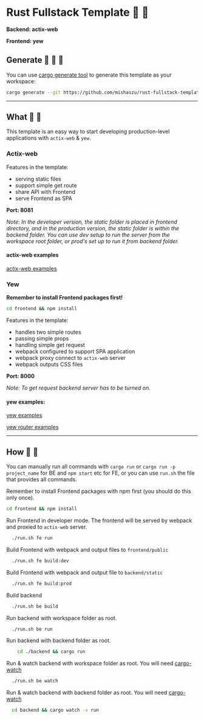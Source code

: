# Rust Fullstack Template :electric_plug: :battery:

**Backend: actix-web**

**Frontend: yew**

## Generate :sparkler: :sparkler: :floppy_disk:
You can use [cargo generate tool](https://crates.io/crates/cargo-generate) to generate this template as your workspace:
```sh
cargo generate --git https://github.com/mishaszu/rust-fullstack-template.git --branch main
```
---
## What :green_book: :mega:
This template is an easy way to start developing production-level applications with `actix-web` & `yew`.
### Actix-web
Features in the template:
- serving static files
- support simple get route
- share API with Frontend
- serve Frontend as SPA

**Port: 8081**

*Note:
In the developer version, the static folder is placed in frontend directory,
and in the production version, the static folder is within the backend folder.
You can use dev setup to run the server from the workspace root folder,
or prod's set up to run it from backend folder.*

#### actix-web examples
[actix-web examples](https://github.com/actix/examples)

### Yew
**Remember to install Frontend packages first!**
```sh
cd frontend && npm install
```

Features in the template:
- handles two simple routes
- passing simple props
- handling simple get request
- webpack configured to support SPA application
- webpack proxy connect to `actix-web` server
- webpack outputs CSS files

**Port: 8000**

*Note:
To get request backend server has to be turned on.*

#### yew examples:
[yew examples](https://github.com/yewstack/yew/tree/v0.17/examples)

[yew router examples](https://github.com/yewstack/yew/tree/v0.17/yew-router/examples)

---
## How :blue_book: :satellite:
You can manually run all commands with `cargo run` or `cargo run -p project_name` for BE and `npm start` etc for FE, or you can use `run.sh` the file that provides all commands.

Remember to install Frontend packages with npm first (you should do this only once).

```sh
cd frontend && npm install
```


Run Frontend in developer mode. The frontend will be served by webpack and proxied to `actix-web` server.
```sh
  ./run.sh fe run
```
Build Frontend with webpack and output files to `frontend/public`
```sh
  ./run.sh fe build:dev
```
Build Frontend with webpack and output file to `backend/static`
```sh
  ./run.sh fe build:prod
```
Build backend
```sh
  ./run.sh be build
```
Run backend with workspace folder as root.
```sh
  ./run.sh be run
```
Run backend with backend folder as root.
```sh
	cd ./backend && cargo run
```
Run & watch backend with workspace folder as root. You will need [cargo-watch](https://crates.io/crates/cargo-watch/3.1.1)
```sh
  ./run.sh be watch
```
Run & watch backend with backend folder as root. You will need [cargo-watch](https://crates.io/crates/cargo-watch/3.1.1)
```sh
  cd backend && cargo watch -x run
```

  
